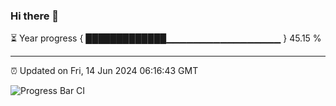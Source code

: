### Hi there 👋

⏳ Year progress { █████████████▁▁▁▁▁▁▁▁▁▁▁▁▁▁▁▁▁ } 45.15 %

---

⏰ Updated on Fri, 14 Jun 2024 06:16:43 GMT

![Progress Bar CI](https://github.com/liununu/liununu/workflows/Progress%20Bar%20CI/badge.svg)
